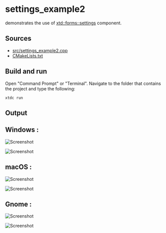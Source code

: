 # settings_example2

demonstrates the use of [xtd::forms::settings](https://gammasoft71.github.io/xtd/reference_guides/latest/classxtd_1_1forms_1_1settings.html) component.

## Sources

* [src/settings_example2.cpp](src/settings_example2.cpp)
* [CMakeLists.txt](CMakeLists.txt)

## Build and run

Open "Command Prompt" or "Terminal". Navigate to the folder that contains the project and type the following:

```shell
xtdc run
```

## Output

## Windows :

![Screenshot](../../../../docs/pictures/examples/settings_example2_w.png)

![Screenshot](../../../../docs/pictures/examples/settings_example2_wd.png)

## macOS :

![Screenshot](../../../../docs/pictures/examples/settings_example2_m.png)

![Screenshot](../../../../docs/pictures/examples/settings_example2_md.png)

## Gnome :

![Screenshot](../../../../docs/pictures/examples/settings_example2_g.png)

![Screenshot](../../../../docs/pictures/examples/settings_example2_gd.png)
